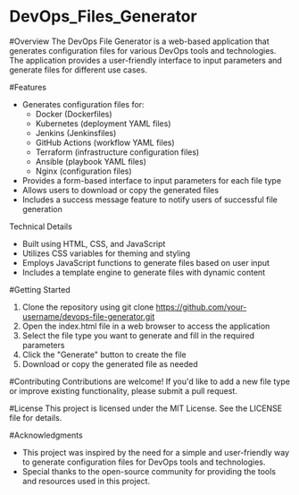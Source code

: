 # DevOps_Files_Generator

#Overview
The DevOps File Generator is a web-based application that generates configuration files for various DevOps tools and technologies. The application provides a user-friendly interface to input parameters and generate files for different use cases.

#Features
- Generates configuration files for:
    - Docker (Dockerfiles)
    - Kubernetes (deployment YAML files)
    - Jenkins (Jenkinsfiles)
    - GitHub Actions (workflow YAML files)
    - Terraform (infrastructure configuration files)
    - Ansible (playbook YAML files)
    - Nginx (configuration files)
- Provides a form-based interface to input parameters for each file type
- Allows users to download or copy the generated files
- Includes a success message feature to notify users of successful file generation

Technical Details
- Built using HTML, CSS, and JavaScript
- Utilizes CSS variables for theming and styling
- Employs JavaScript functions to generate files based on user input
- Includes a template engine to generate files with dynamic content

#Getting Started
1. Clone the repository using git clone https://github.com/your-username/devops-file-generator.git
2. Open the index.html file in a web browser to access the application
3. Select the file type you want to generate and fill in the required parameters
4. Click the "Generate" button to create the file
5. Download or copy the generated file as needed

#Contributing
Contributions are welcome! If you'd like to add a new file type or improve existing functionality, please submit a pull request.

#License
This project is licensed under the MIT License. See the LICENSE file for details.

#Acknowledgments
- This project was inspired by the need for a simple and user-friendly way to generate configuration files for DevOps tools and technologies.
- Special thanks to the open-source community for providing the tools and resources used in this project.
